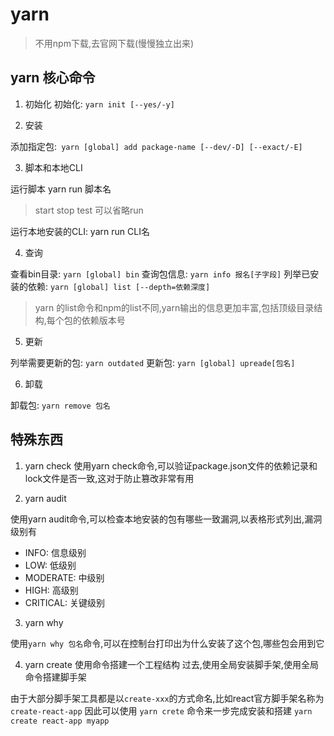 # yarn 

> 不用npm下载,去官网下载(慢慢独立出来)

## yarn 核心命令

1. 初始化
初始化: `yarn init [--yes/-y]`

2. 安装

添加指定包:` yarn [global] add package-name [--dev/-D] [--exact/-E]`

3. 脚本和本地CLI

运行脚本 yarn run 脚本名
> start stop test 可以省略run

运行本地安装的CLI: yarn run CLI名

4. 查询

查看bin目录: `yarn [global] bin`
查询包信息: `yarn info 报名[子字段]`
列举已安装的依赖: `yarn [global] list [--depth=依赖深度]`
> yarn 的list命令和npm的list不同,yarn输出的信息更加丰富,包括顶级目录结构,每个包的依赖版本号

5. 更新

列举需要更新的包: `yarn outdated`
更新包: `yarn [global] upreade[包名]`

6. 卸载
   
卸载包: `yarn remove 包名`


## 特殊东西

1. yarn check
   使用yarn check命令,可以验证package.json文件的依赖记录和lock文件是否一致,这对于防止篡改非常有用

2. yarn audit

使用yarn audit命令,可以检查本地安装的包有哪些一致漏洞,以表格形式列出,漏洞级别有
- INFO: 信息级别
- LOW: 低级别
- MODERATE: 中级别
- HIGH: 高级别
- CRITICAL: 关键级别

3. yarn why

使用`yarn why 包名`命令,可以在控制台打印出为什么安装了这个包,哪些包会用到它

4. yarn create
使用命令搭建一个工程结构
过去,使用全局安装脚手架,使用全局命令搭建脚手架

由于大部分脚手架工具都是以`create-xxx`的方式命名,比如react官方脚手架名称为`create-react-app`
因此可以使用  `yarn crete` 命令来一步完成安装和搭建 `yarn create react-app myapp`






